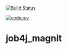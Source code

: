 [![Build Status](https://travis-ci.org/BischevRamil/job4j_magnit.svg?branch=master)](https://travis-ci.org/BischevRamil/job4j_magnit)


[![codecov](https://codecov.io/gh/BischevRamil/job4j_magnit/branch/master/graph/badge.svg)](https://codecov.io/gh/BischevRamil/job4j_magnit)

# job4j_magnit